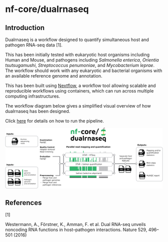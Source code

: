 # nf-core/dualrnaseq

## Introduction

Dualrnaseq is a workflow designed to quantify simultaneous host and pathogen RNA-seq data [1].

This has been initially tested with eukaryotic host organisms including Human and Mouse, and pathogens including *Salmonella enterica*, *Orientia tsutsugamushi*, *Streptococcus penumoniae*, and *Mycobacterium leprae*. The workflow should work with any eukaryotic and bacterial organisms with an available reference genome and annotation.

This has been built using [Nextflow](https://www.nextflow.io/), a workflow tool allowing scalable and reproducible workflows using containers, which can run across multiple computing infrastructures.

The workflow diagram below gives a simplified visual overview of how dualrnaseq has been designed.

Click [here](usage.md) for details on how to run the pipeline.

![nf-core/dualrnaseq](images/Workflow_diagram_dualrnaseq.png)

## References

[1]

Westermann, A., Förstner, K., Amman, F. et al. Dual RNA-seq unveils noncoding RNA functions in host–pathogen interactions. Nature 529, 496–501 (2016)
